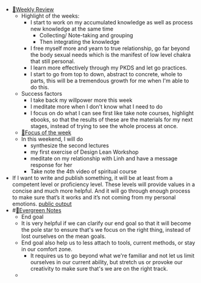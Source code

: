 - [📝Weekly Review](<📝Weekly Review.md>)
    - Highlight of the weeks:
        - I start to work on my accumulated knowledge as well as process new knowledge at the same time
            - Collecting/ Note-taking and grouping
            - Then integrating the knowledge
        - I free myself more and yearn to true relationship, go far beyond the body sexual needs which is the manifest of low level chakra that still personal.
        - I learn more effectively through my PKDS and let go practices.
        - I start to go from top to down, abstract to concrete, whole to parts, this will be a tremendous growth for me when I'm able to do this.
    - Success factors
        - I take back my willpower more this week
        - I meditate more when I don't know what I need to do
        - I focus on do what I can see first like take note courses, highlight ebooks, so that the results of these are the materials for my next stages, instead of trying to see the whole process at once.
    - [🎯Focus of the week](<🎯Focus of the week.md>)
    - In this weekend, I will do 
        - synthesize the second lectures
        - my first exercise of Design Lean Workshop
        - meditate on my relationship with Linh and have a message response for her
        - Take note the 4th video of spiritual course
- If I want to write and publish something, it will be at least from a competent level or proficiency level. These levels will provide values in a concise and much more helpful. And it will go through enough process to make sure that’s it works and it’s not coming from my personal emotions. [public output](<public output.md>)
- #[🌲Evergreen Notes](<🌲Evergreen Notes.md>) 
    - End goal
    - It is very helpful if we can clarify our end goal so that it will become the pole star to ensure that's we focus on the right thing, instead of lost ourselves on the mean goals.
    - End goal also help us to less attach to tools, current methods, or stay in our comfort zone.
        - It requires us to go beyond what we're familiar and not let us limit ourselves in our current ability, but stretch us or provoke our creativity to make sure that's we are on the right track.
    - 

